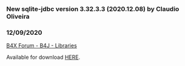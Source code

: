 ### New sqlite-jdbc version 3.32.3.3 (2020.12.08) by Claudio Oliveira
### 12/09/2020
[B4X Forum - B4J - Libraries](https://www.b4x.com/android/forum/threads/125385/)

Available for download [HERE](https://repo1.maven.org/maven2/org/xerial/sqlite-jdbc/3.32.3.3/sqlite-jdbc-3.32.3.3.jar).
